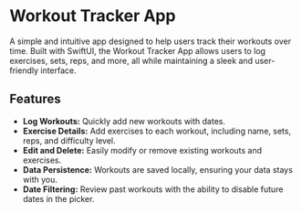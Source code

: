 # Workout Tracker App

A simple and intuitive app designed to help users track their workouts over time. Built with SwiftUI, the Workout Tracker App allows users to log exercises, sets, reps, and more, all while maintaining a sleek and user-friendly interface.

## Features

- **Log Workouts:** Quickly add new workouts with dates.
- **Exercise Details:** Add exercises to each workout, including name, sets, reps, and difficulty level.
- **Edit and Delete:** Easily modify or remove existing workouts and exercises.
- **Data Persistence:** Workouts are saved locally, ensuring your data stays with you.
- **Date Filtering:** Review past workouts with the ability to disable future dates in the picker.


